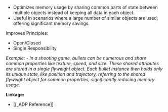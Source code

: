 - Optimizes memory usage by sharing common parts of state between multiple objects instead of keeping all data in each object.
- Useful in scenarios where a large number of similar objects are used, offering significant memory savings.

Improves Principles:
- Open/Closed
- Single Responsibility

*Example: - In a shooting game, bullets can be numerous and share common properties like texture, speed, and size. These shared attributes are stored in a single flyweight object. Each bullet instance then holds only its unique state, like position and trajectory, referring to the shared flyweight object for common properties, significantly reducing memory usage.*

**Linkage:**
- [[_ADP Reference]]